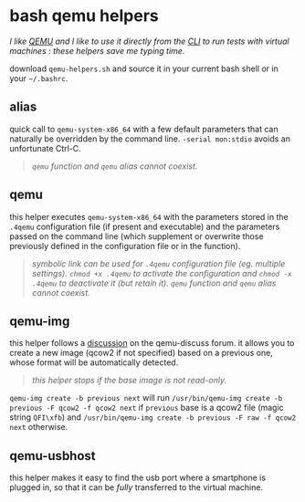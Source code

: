 # bash qemu helpers

_I like [QEMU](https://www.qemu.org/) and I like to use it directly from the [CLI](https://qemu.readthedocs.io/) to run tests with virtual machines : these helpers save me typing time._

download `qemu-helpers.sh` and source it in your current bash shell or in your `~/.bashrc`.



## alias

quick call to `qemu-system-x86_64` with a few default parameters that can naturally be overridden by the command line.
`-serial mon:stdio` avoids an unfortunate Ctrl-C.

> _`qemu` function and `qemu` alias cannot coexist._



## qemu

this helper executes `qemu-system-x86_64` with the parameters stored in the `.4qemu` configuration file (if present and executable) and the parameters passed on the command line (which supplement or overwrite those previously defined in the configuration file or in the function).

> _symbolic link can be used for `.4qemu` configuration file (eg. multiple settings)._
> _`chmod +x .4qemu` to activate the configuration and `chmod -x .4qemu` to deactivate it (but retain it)._
> _`qemu` function and `qemu` alias cannot coexist._



## qemu-img

this helper follows a [discussion](https://mail.gnu.org./archive/html/qemu-discuss/2024-04/msg00017.html) on the qemu-discuss forum.
it allows you to create a new image (qcow2 if not specified) based on a previous one, whose format will be automatically detected.

> _this helper stops if the base image is not read-only._

`qemu-img create -b previous next` will run `/usr/bin/qemu-img create -b previous -F qcow2 -f qcow2 next` if `previous` base is a qcow2 file (magic string `QFI\xfb`) and `/usr/bin/qemu-img create -b previous -F raw -f qcow2 next` otherwise.



## qemu-usbhost

this helper makes it easy to find the usb port where a smartphone is plugged in, so that it can be _fully_ transferred to the virtual machine.

